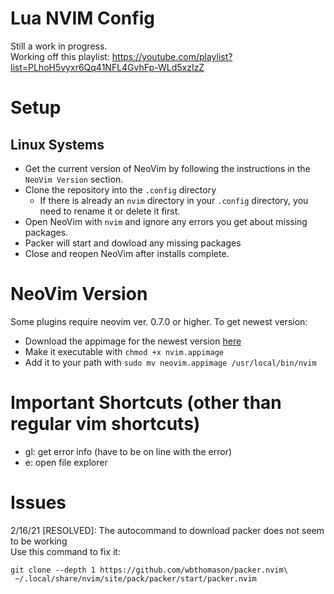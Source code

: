 # Lua NVIM Config
Still a work in progress.   
Working off this playlist: https://youtube.com/playlist?list=PLhoH5vyxr6Qq41NFL4GvhFp-WLd5xzIzZ

# Setup
## Linux Systems
* Get the current version of NeoVim by following the instructions in the `NeoVim Version` section.
* Clone the repository into the `.config` directory
  * If there is already an `nvim` directory in your `.config` directory, you need to rename it or delete it first.
* Open NeoVim with `nvim` and ignore any errors you get about missing packages.
* Packer will start and dowload any missing packages
* Close and reopen NeoVim after installs complete.

# NeoVim Version
Some plugins require neovim ver. 0.7.0 or higher. To get newest version:
* Download the appimage for the newest version [here](https://github.com/neovim/neovim/releases)
* Make it executable with `chmod +x nvim.appimage`
* Add it to your path with `sudo mv neovim.appimage /usr/local/bin/nvim`

# Important Shortcuts (other than regular vim shortcuts)
* gl: get error info (have to be on line with the error)
* <space>e: open file explorer

# Issues
2/16/21 [RESOLVED]: The autocommand to download packer does not seem to be working  
Use this command to fix it:
```
git clone --depth 1 https://github.com/wbthomason/packer.nvim\
 ~/.local/share/nvim/site/pack/packer/start/packer.nvim
 ```

